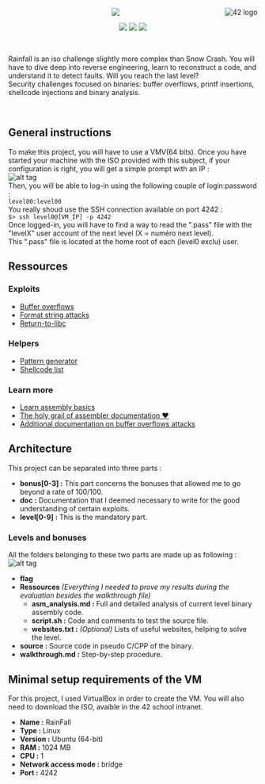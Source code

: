 <a href="https://www.42.fr/">
    <p><img src="https://www.universfreebox.com/UserFiles/image/site_logo.gif" alt="42 logo" title="42" align="right" /></p>
</a>
<p align="center"><img src="https://user-images.githubusercontent.com/34480775/100523211-ffc36c80-31ae-11eb-86c1-0e2002257c1b.JPG" /></p>


<p align="center">
    <img src="https://img.shields.io/badge/Skill%201-Security-9cf">
    <img src="https://img.shields.io/badge/Skill%202-Assembly-blue">
    <img src="https://img.shields.io/badge/Objectives-reverse%20engineering-brightgreen">
</p>

<br/>

Rainfall is an iso challenge slightly more complex than Snow Crash. You will have to dive deep into reverse engineering, learn to reconstruct a code, and understand it to detect faults. Will you reach the last level?  
Security challenges focused on binaries: buffer overflows, printf insertions, shellcode injections and binary analysis.

<br/>

## General instructions
To make this project, you will have to use a VMV(64 bits). Once you have started your machine with the ISO provided with this subject, if your configuration is right, you will get a simple prompt with an IP :  
![alt tag](https://user-images.githubusercontent.com/34480775/100551564-b728b380-3281-11eb-91e7-51a4d16dbed5.JPG)  
Then, you will be able to log-in using the following couple of login:password :  
`level00:level00`  
You really shoud use the SSH connection available on port 4242 :  
`$> ssh level0@[VM_IP] -p 4242`  
Once logged-in, you will have to find a way to read the ".pass" file with the "levelX" user account of the next level (X = numéro next level).  
This ".pass" file is located at the home root of each (level0 exclu) user.  

## Ressources
### Exploits
- [Buffer overflows](https://beta.hackndo.com/buffer-overflow/)
- [Format string attacks](https://www.exploit-db.com/docs/english/28476-linux-format-string-exploitation.pdf)
- [Return-to-libc](https://beta.hackndo.com/retour-a-la-libc/)

### Helpers
- [Pattern generator](https://wiremask.eu/tools/buffer-overflow-pattern-generator/)
- [Shellcode list](http://shell-storm.org/shellcode/)

### Learn more
- [Learn assembly basics](https://beta.hackndo.com/assembly-basics/)
- [The holy grail of assembler documentation ❤](https://www.gladir.com/CODER/ASM8086/)
- [Additional documentation on buffer overflows attacks](https://itandsecuritystuffs.wordpress.com/2014/03/18/understanding-buffer-overflows-attacks-part-1/)


## Architecture
This project can be separated into three parts :  
- **bonus[0-3] :** This part concerns the bonuses that allowed me to go beyond a rate of 100/100.  
- **doc :** Documentation that I deemed necessary to write for the good understanding of certain exploits.  
- **level[0-9] :** This is the mandatory part.  
### Levels and bonuses
All the folders belonging to these two parts are made up as following :  
![alt tag](https://user-images.githubusercontent.com/34480775/100744464-29160f80-33de-11eb-8ba5-1c39a7ae79b0.JPG)  
- **flag**
- **Ressources** *(Everything I needed to prove my results during the evaluation besides the walkthrough file)*
    - **asm_analysis.md :** Full and detailed analysis of current level binary assembly code.
    - **script.sh :** Code and comments to test the source file.
    - **websites.txt :** *(Optional)* Lists of useful websites, helping to solve the level.
- **source :** Source code in pseudo C/CPP of the binary.
- **walkthrough.md :** Step-by-step procedure.


## Minimal setup requirements of the VM
For this project, I used VirtualBox in order to create the VM. You will also need to download the ISO, avaible in the 42 school intranet.  
- **Name :** RainFall
- **Type :** Linux
- **Version :** Ubuntu (64-bit)
- **RAM :** 1024 MB
- **CPU :** 1
- **Network access mode :** bridge
- **Port :** 4242
